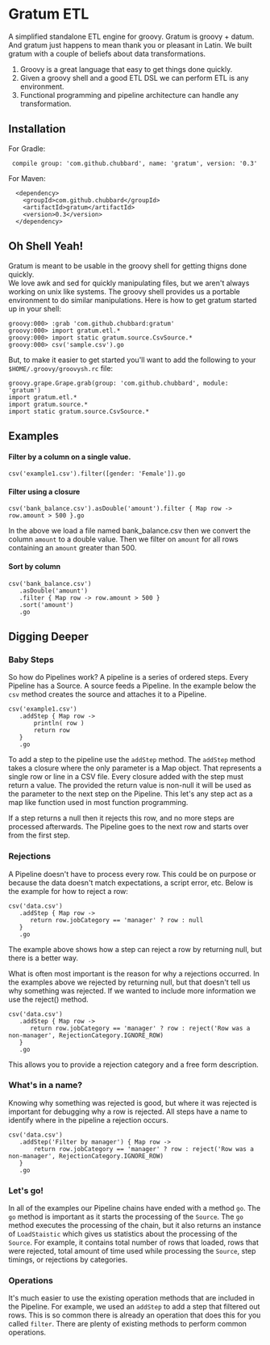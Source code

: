 # Gratum ETL
A simplified standalone ETL engine for groovy.  Gratum is groovy + datum.
And gratum just happens to mean thank you or pleasant in Latin.  We built 
gratum with a couple of beliefs about data transformations.

1. Groovy is a great language that easy to get things done quickly.
2. Given a groovy shell and a good ETL DSL we can perform ETL is any environment.
3. Functional programming and pipeline architecture can handle any transformation.

## Installation

For Gradle:

     compile group: 'com.github.chubbard', name: 'gratum', version: '0.3'

For Maven:

      <dependency>
        <groupId>com.github.chubbard</groupId>
        <artifactId>gratum</artifactId>
        <version>0.3</version>
      </dependency>
      
## Oh Shell Yeah!

Gratum is meant to be usable in the groovy shell for getting thigns done quickly.  
We love awk and sed for quickly manipulating files, but we aren't always working on 
unix like systems.  The groovy shell provides us a portable environment to do similar
manipulations.  Here is how to get gratum started up in your shell:

    groovy:000> :grab 'com.github.chubbard:gratum'
    groovy:000> import gratum.etl.*
    groovy:000> import static gratum.source.CsvSource.*
    groovy:000> csv('sample.csv').go

But, to make it easier to get started you'll want to add the following to your 
`$HOME/.groovy/groovysh.rc` file:

    groovy.grape.Grape.grab(group: 'com.github.chubbard', module: 'gratum')
    import gratum.etl.*
    import gratum.source.*
    import static gratum.source.CsvSource.*

## Examples

#### Filter by a column on a single value.

    csv('example1.csv').filter([gender: 'Female']).go
    
#### Filter using a closure

    csv('bank_balance.csv').asDouble('amount').filter { Map row -> row.amount > 500 }.go
    
In the above we load a file named bank_balance.csv then we convert the column `amount` 
to a double value.  Then we filter on `amount` for all rows containing an `amount` 
greater than 500.

#### Sort by column

    csv('bank_balance.csv')
       .asDouble('amount')
       .filter { Map row -> row.amount > 500 }
       .sort('amount')
       .go        

## Digging Deeper

### Baby Steps

So how do Pipelines work?  A pipeline is a series of ordered steps.  Every
Pipeline has a Source.  A source feeds a Pipeline.  In the example below
the `csv` method creates the source and attaches it to a Pipeline.

    csv('example1.csv')
       .addStep { Map row ->
           println( row )
           return row
       }
       .go
       
To add a step to the pipeline use the `addStep` method.  The `addStep` method
takes a closure where the only parameter is a Map object.  That represents a 
single row or line in a CSV file.  Every closure added with the step must 
return a value.  The provided the return value is non-null it will be used 
as the parameter to the next step on the Pipeline.  This let's any step act as
a map like function used in most function programming.  

If a step returns a null then it rejects this row, and no more steps are 
processed afterwards.  The Pipeline goes to the next row and starts over
from the first step.

### Rejections

A Pipeline doesn't have to process every row.  This could be on purpose
or because the data doesn't match expectations, a script error, etc.  Below
is the example for how to reject a row:

    csv('data.csv')
       .addStep { Map row ->
          return row.jobCategory == 'manager' ? row : null 
       }
       .go
      
The example above shows how a step can reject a row by returning null, but
there is a better way.  

What is often most important is the reason for why a rejections occurred.  In
the examples above we rejected by returning null, but that doesn't tell us
why something was rejected.  If we wanted to include more information we
use the reject() method.

    csv('data.csv')
       .addStep { Map row ->
          return row.jobCategory == 'manager' ? row : reject('Row was a non-manager', RejectionCategory.IGNORE_ROW) 
       }
       .go

This allows you to provide a rejection category and a free form description.

### What's in a name?

Knowing why something was rejected is good, but where it was rejected is 
important for debugging why a row is rejected.  All steps have a name to 
identify where in the pipeline a rejection occurs.

    csv('data.csv')
       .addStep('Filter by manager') { Map row ->
           return row.jobCategory == 'manager' ? row : reject('Row was a non-manager', RejectionCategory.IGNORE_ROW)
       }
       .go

### Let's go!

In all of the examples our Pipeline chains have ended with a method `go`.  The `go` method is important
as it starts the processing of the `Source`.  The `go` method executes the processing of the chain, but
it also returns an instance of `LoadStaistic` which gives us statistics about the processing of the 
`Source`.  For example, it contains total number of rows that loaded, rows that were rejected, total
amount of time used while processing the `Source`, step timings, or rejections by categories.

### Operations

It's much easier to use the existing operation methods that are included in the Pipeline.  For example,
we used an `addStep` to add a step that filtered out rows.  This is so common there is already an operation
that does this for you called `filter`.  There are plenty of existing methods to perform common operations.

    